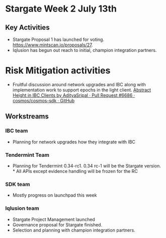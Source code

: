 # Stargate Week  2 July 13th

## Key Activities

* Stargate Proposal 1 has launched for voting. https://www.mintscan.io/proposals/27.
* Iqlusion has begun out reach to initial, champion integration partners.


# Risk Mitigation activities
* Fruitful discussion around network upgrades and IBC along with implementation work to support epochs in the light client.
[Abstract Height in IBC Clients by AdityaSripal · Pull Request #6686 · cosmos/cosmos-sdk · GitHub](https://github.com/cosmos/cosmos-sdk/pull/6686)


## Workstreams

### IBC team
* Planning for network upgrades how they integrate with IBC
### Tendermint Team
* Planning for Tendermint 0.34-rc1. 0.34 rc-1 will be the Stargate version. * All APIs except evidence handling will be frozen for the RC
### SDK team
* Mostly progress on launchpad this week
### Iqlusion team
* Stargate Project Management launched
* Governance proposal for Stargate finished.
* Selection and planning with champion integration partners.
